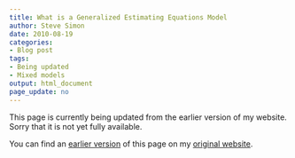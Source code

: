 ```yaml
---
title: What is a Generalized Estimating Equations Model
author: Steve Simon
date: 2010-08-19
categories:
- Blog post
tags:
- Being updated
- Mixed models
output: html_document
page_update: no
---
```


This page is currently being updated from the earlier version of my website. Sorry that it is not yet fully available.

<!---More--->

You can find an [earlier version][sim1] of this page on my [original website][sim2].

[sim1]: http://www.pmean.com/10/gee.html
[sim2]: http://www.pmean.com/original_site.html
